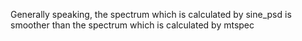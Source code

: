 Generally speaking, the spectrum which is calculated by sine_psd is smoother than the spectrum which is calculated by mtspec
